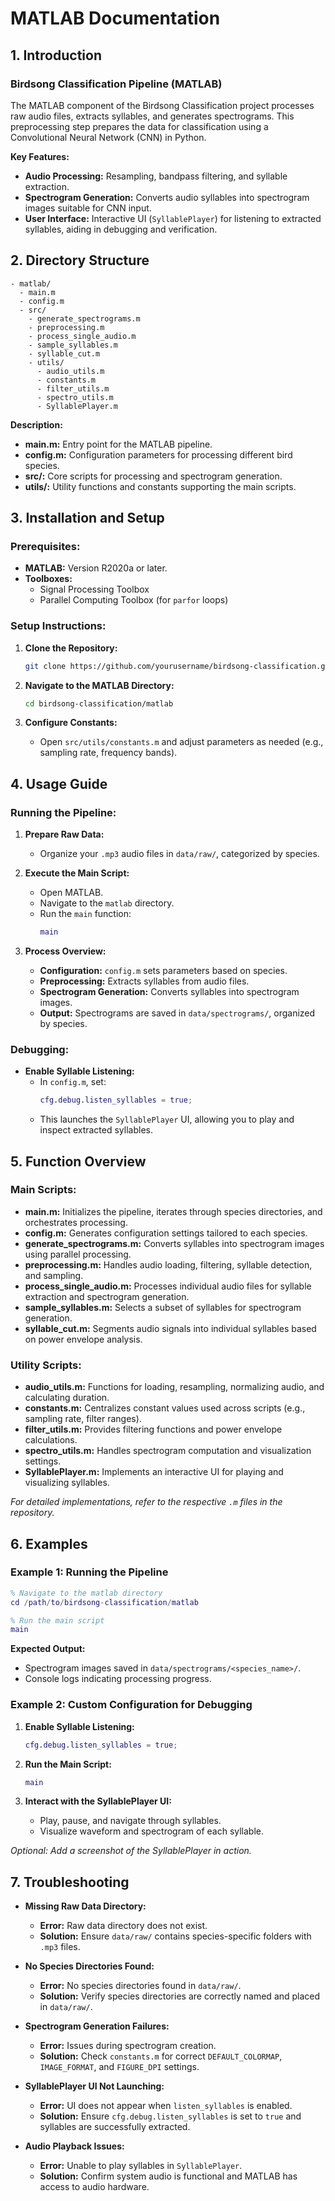 # MATLAB Documentation

## 1. Introduction

### **Birdsong Classification Pipeline (MATLAB)**

The MATLAB component of the Birdsong Classification project processes raw audio files, extracts syllables, and generates spectrograms. This preprocessing step prepares the data for classification using a Convolutional Neural Network (CNN) in Python.

**Key Features:**
- **Audio Processing:** Resampling, bandpass filtering, and syllable extraction.
- **Spectrogram Generation:** Converts audio syllables into spectrogram images suitable for CNN input.
- **User Interface:** Interactive UI (`SyllablePlayer`) for listening to extracted syllables, aiding in debugging and verification.

## 2. Directory Structure

```
- matlab/
  - main.m
  - config.m
  - src/
    - generate_spectrograms.m
    - preprocessing.m
    - process_single_audio.m
    - sample_syllables.m
    - syllable_cut.m
    - utils/
      - audio_utils.m
      - constants.m
      - filter_utils.m
      - spectro_utils.m
      - SyllablePlayer.m
```

**Description:**
- **main.m:** Entry point for the MATLAB pipeline.
- **config.m:** Configuration parameters for processing different bird species.
- **src/:** Core scripts for processing and spectrogram generation.
- **utils/:** Utility functions and constants supporting the main scripts.

## 3. Installation and Setup

### **Prerequisites:**
- **MATLAB:** Version R2020a or later.
- **Toolboxes:**
  - Signal Processing Toolbox
  - Parallel Computing Toolbox (for `parfor` loops)

### **Setup Instructions:**

1. **Clone the Repository:**
   ```bash
   git clone https://github.com/yourusername/birdsong-classification.git
   ```

2. **Navigate to the MATLAB Directory:**
   ```bash
   cd birdsong-classification/matlab
   ```

3. **Configure Constants:**
   - Open `src/utils/constants.m` and adjust parameters as needed (e.g., sampling rate, frequency bands).

## 4. Usage Guide

### **Running the Pipeline:**

1. **Prepare Raw Data:**
   - Organize your `.mp3` audio files in `data/raw/`, categorized by species.

2. **Execute the Main Script:**
   - Open MATLAB.
   - Navigate to the `matlab` directory.
   - Run the `main` function:
     ```matlab
     main
     ```

3. **Process Overview:**
   - **Configuration:** `config.m` sets parameters based on species.
   - **Preprocessing:** Extracts syllables from audio files.
   - **Spectrogram Generation:** Converts syllables into spectrogram images.
   - **Output:** Spectrograms are saved in `data/spectrograms/`, organized by species.

### **Debugging:**

- **Enable Syllable Listening:**
  - In `config.m`, set:
    ```matlab
    cfg.debug.listen_syllables = true;
    ```
  - This launches the `SyllablePlayer` UI, allowing you to play and inspect extracted syllables.

## 5. Function Overview

### **Main Scripts:**

- **main.m:** Initializes the pipeline, iterates through species directories, and orchestrates processing.
- **config.m:** Generates configuration settings tailored to each species.
- **generate_spectrograms.m:** Converts syllables into spectrogram images using parallel processing.
- **preprocessing.m:** Handles audio loading, filtering, syllable detection, and sampling.
- **process_single_audio.m:** Processes individual audio files for syllable extraction and spectrogram generation.
- **sample_syllables.m:** Selects a subset of syllables for spectrogram generation.
- **syllable_cut.m:** Segments audio signals into individual syllables based on power envelope analysis.

### **Utility Scripts:**

- **audio_utils.m:** Functions for loading, resampling, normalizing audio, and calculating duration.
- **constants.m:** Centralizes constant values used across scripts (e.g., sampling rate, filter ranges).
- **filter_utils.m:** Provides filtering functions and power envelope calculations.
- **spectro_utils.m:** Handles spectrogram computation and visualization settings.
- **SyllablePlayer.m:** Implements an interactive UI for playing and visualizing syllables.

*For detailed implementations, refer to the respective `.m` files in the repository.*

## 6. Examples

### **Example 1: Running the Pipeline**

```matlab
% Navigate to the matlab directory
cd /path/to/birdsong-classification/matlab

% Run the main script
main
```

**Expected Output:**
- Spectrogram images saved in `data/spectrograms/<species_name>/`.
- Console logs indicating processing progress.

### **Example 2: Custom Configuration for Debugging**

1. **Enable Syllable Listening:**
   ```matlab
   cfg.debug.listen_syllables = true;
   ```

2. **Run the Main Script:**
   ```matlab
   main
   ```

3. **Interact with the SyllablePlayer UI:**
   - Play, pause, and navigate through syllables.
   - Visualize waveform and spectrogram of each syllable.

*Optional: Add a screenshot of the SyllablePlayer in action.*

## 7. Troubleshooting

- **Missing Raw Data Directory:**
  - **Error:** Raw data directory does not exist.
  - **Solution:** Ensure `data/raw/` contains species-specific folders with `.mp3` files.

- **No Species Directories Found:**
  - **Error:** No species directories found in `data/raw/`.
  - **Solution:** Verify species directories are correctly named and placed in `data/raw/`.

- **Spectrogram Generation Failures:**
  - **Error:** Issues during spectrogram creation.
  - **Solution:** Check `constants.m` for correct `DEFAULT_COLORMAP`, `IMAGE_FORMAT`, and `FIGURE_DPI` settings.

- **SyllablePlayer UI Not Launching:**
  - **Error:** UI does not appear when `listen_syllables` is enabled.
  - **Solution:** Ensure `cfg.debug.listen_syllables` is set to `true` and syllables are successfully extracted.

- **Audio Playback Issues:**
  - **Error:** Unable to play syllables in `SyllablePlayer`.
  - **Solution:** Confirm system audio is functional and MATLAB has access to audio hardware.
